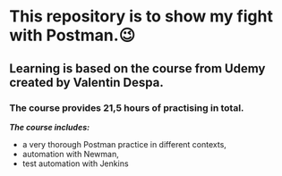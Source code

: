 # This repository is to show my fight with Postman.😉

## Learning is based on the course from Udemy created by Valentin Despa.

### The course provides 21,5 hours of practising in total.

**_The course includes:_**
- a very thorough Postman practice in different contexts,
- automation with Newman,
- test automation with Jenkins
  





